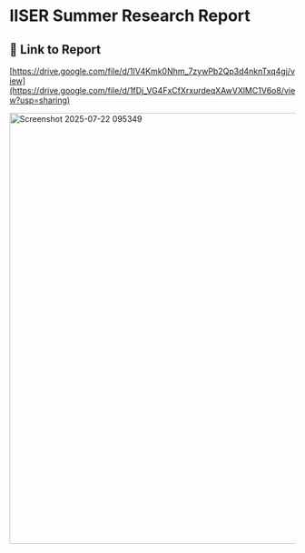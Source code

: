 # IISER Summer Research Report

## 📄 Link to Report
[https://drive.google.com/file/d/1IV4Kmk0Nhm_7zywPb2Qp3d4nknTxq4gj/view](https://drive.google.com/file/d/1fDj_VG4FxCfXrxurdeqXAwVXlMC1V6o8/view?usp=sharing)

<img width="676" height="758" alt="Screenshot 2025-07-22 095349" src="https://github.com/user-attachments/assets/b6d596aa-6dc5-41cc-862d-bd51ae035271" />


